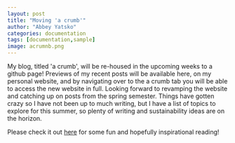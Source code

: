 ```yaml
---
layout: post
title: "Moving 'a crumb'"
author: "Abbey Yatsko"
categories: documentation
tags: [documentation,sample]
image: acrumnb.png
---
```


My blog, titled 'a crumb', will be re-housed in the upcoming weeks to a github page! Previews of my recent posts will be available here, on my personal website, and by navigating over to the a crumb tab you will be able to access the new website in full. Looking forward to revamping the website and catching up on posts from the spring semester. Things have gotten crazy so I have not been up to much writing, but I have a list of topics to explore for this summer, so plenty of writing and sustainability ideas are on the horizon. 

Please check it out [here](https://acrumb.com/) for some fun and hopefully inspirational reading!
